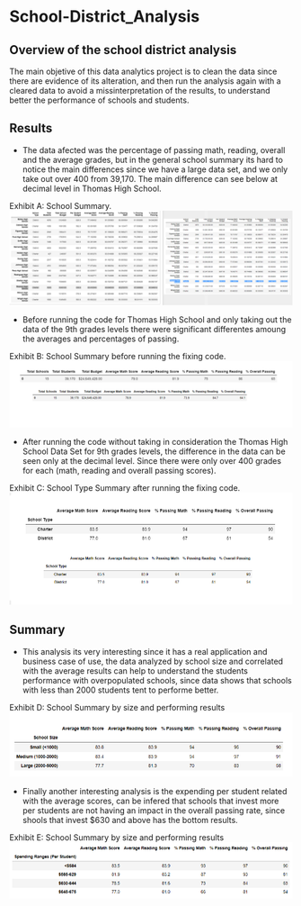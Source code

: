 # School-District_Analysis

## Overview of the school district analysis

The main objetive of this data analytics project is to clean the data since there are evidence of its alteration, and then run the analysis again with a cleared data to avoid a missinterpretation of the results, to understand better the performance of schools and students.

## Results

- The data afected was the percentage of passing math, reading, overall and the average grades, but in the general school summary its hard to notice the main differences since we have a large data set, and we only take out over 400 from 39,170. The main difference can see below at decimal level in Thomas High School.

Exhibit A: School Summary.
![exhibit_a](./Resources/exhibit_a.png)

- Before running the code for Thomas High School and only taking out the data of the 9th grades levels there were significant differentes amoung the averages and percentages of passing.

Exhibit B: School Summary before running the fixing code.
![exhibit_b](./Resources/exhibit_b.png)

- After running the code without taking in consideration the Thomas High School Data Set for 9th grades levels, the difference in the data can be seen only at the decimal level. Since there were only over 400 grades for each (math, reading and overall passing scores).

Exhibit C: School Type Summary after running the fixing code.
![exhibit_c](./Resources/exhibit_c.png)

## Summary

- This analysis its very interesting since it has a real application and business case of use, the data analyzed by school size and correlated with the average results can help to understand the students performance with overpopulated schools, since data shows that schools with less than 2000 students tent to performe better.

Exhibit D: School Summary by size and performing results
![exhibit_d](./Resources/exhibit_d.png)

- Finally another interesting analysis is the expending per student related with the average scores, can be infered that schools that invest more per students are not having an impact in the overall passing rate, since shools that invest $630 and above has the bottom results.

Exhibit E: School Summary by size and performing results
![exhibit_e](./Resources/exhibit_e.png)
